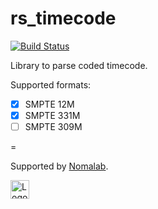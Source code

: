 rs_timecode
===

[![Build Status](https://travis-ci.org/MarcAntoine-Arnaud/rs_timecode.svg?branch=master)](https://travis-ci.org/MarcAntoine-Arnaud/rs_timecode)


Library to parse coded timecode.

Supported formats:  
- [x] SMPTE 12M  
- [x] SMPTE 331M
- [ ] SMPTE 309M

=

Supported by [Nomalab](http://www.nomalab.com/).

<img src="http://www.nomalab.com/images/logo.svg" alt="Logo" height="30"/>
